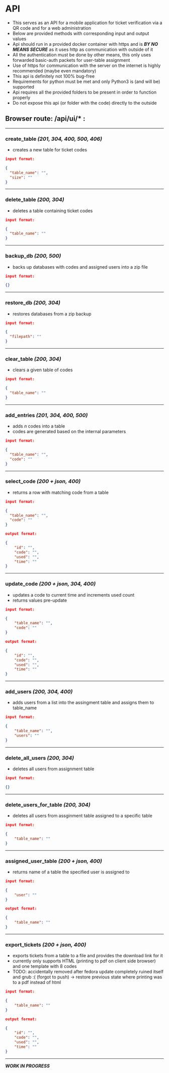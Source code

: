 # API

- This serves as an API for a mobile application for ticket verification via a QR code and for a web administration
- Below are provided methods with corresponding input and output values
- Api should run in a provided docker container with https and is **_BY NO MEANS SECURE_** as it uses http as communication with outside of it
- All the authentication must be done by other means, this only uses forwarded basic-auth packets for user-table assignment
- Use of https for communication with the server on the internet is highly recommended (maybe even mandatory)
- This api is definitely not 100% bug-free
- Requirements for python must be met and only Python3 is (and will be) supported
- Api requires all the provided folders to be present in order to function properly
- Do not expose this api (or folder with the code) directly to the outside

## Browser route: /api/ui/\* :

---

### **create_table** _(201, 304, 400, 500, 406)_

- creates a new table for ticket codes

```json
input format:

{
  "table_name": "",
  "size": ""
}
```

---

### **delete_table** _(200, 304)_

- deletes a table containing ticket codes

```json
input format:

{
  "table_name": ""
}
```

---

### **backup_db** _(200, 500)_

- backs up databases with codes and assigned users into a zip file

```json
input format:

{}
```

---

### **restore_db** _(200, 304)_

- restores databases from a zip backup

```json
input format:

{
  "filepath": ""
}
```

---

### **clear_table** _(200, 304)_

- clears a given table of codes

```json
input format:

{
  "table_name": ""
}

```

---

### **add_entries** _(201, 304, 400, 500)_

- adds _n_ codes into a table
- codes are generated based on the internal parameters

```json
input format:

{
  "table_name": "",
  "code": ""
}
```

---

### **select_code** _(200 + json, 400)_

- returns a row with matching code from a table

```json
input format:

{
  "table_name": "",
  "code": ""
}
```

```json
output format:

{
    "id": "",
    "code": "",
    "used": "",
    "time": ""
}
```

---

### **update_code** _(200 + json, 304, 400)_

- updates a code to current time and increments used count
- returns values pre-update

```json
input format:

{
    "table_name": "",
    "code": ""
}
```

```json
output format:

{
    "id": "",
    "code": "",
    "used": "",
    "time": ""
}
```

---

### **add_users** _(200, 304, 400)_

- adds users from a list into the assingment table and assigns them to table_name

```json
input format:

{
    "table_name": "",
    "users": ""
}
```

---

### **delete_all_users** _(200, 304)_

- deletes all users from assignment table

```json
input format:

{}
```

---

### **delete_users_for_table** _(200, 304)_

- deletes all users from assginment table assigned to a specific table

```json
input format:

{
    "table_name": ""
}
```

---

### **assigned_user_table** _(200 + json, 400)_

- returns name of a table the specified user is assigned to

```json
input format:

{
    "user": ""
}
```

```json
output format:

{
    "table_name": ""
}
```

---

### **export_tickets** _(200 + json, 400)_

- exports tickets from a table to a file and provides the download link for it
- currently only supports HTML (printing to pdf on client side browser) and one template with 8 codes
- TODO: accidentally removed after fedora update completely ruined itself and grub :( (forgot to push) -> restore previous state where printing was to a pdf instead of html

```json
input format:

{
    "table_name": ""
}
```

```json
output format:

{
    "id": "",
    "code": "",
    "used": "",
    "time": ""
}
```

---

**_WORK IN PROGRESS_**
